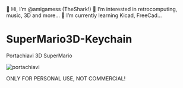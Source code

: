 👋 Hi, I’m @amigamess (TheShark!)
👀 I’m interested in retrocomputing, music, 3D and more...
🌱 I’m currently learning Kicad, FreeCad...

# SuperMario3D-Keychain
Portachiavi 3D SuperMario

![portachiavi](https://github.com/user-attachments/assets/4fac85c1-6541-4fa4-8b3f-f29491890436)

ONLY FOR PERSONAL USE, NOT COMMERCIAL!
